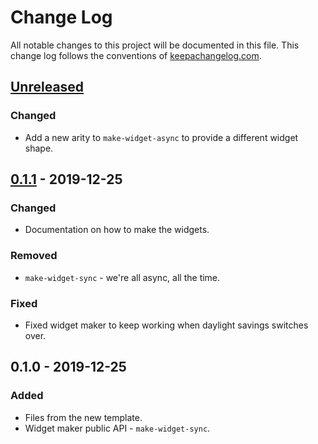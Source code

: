# Change Log
All notable changes to this project will be documented in this file. This change log follows the conventions of [keepachangelog.com](http://keepachangelog.com/).

## [Unreleased]
### Changed
- Add a new arity to `make-widget-async` to provide a different widget shape.

## [0.1.1] - 2019-12-25
### Changed
- Documentation on how to make the widgets.

### Removed
- `make-widget-sync` - we're all async, all the time.

### Fixed
- Fixed widget maker to keep working when daylight savings switches over.

## 0.1.0 - 2019-12-25
### Added
- Files from the new template.
- Widget maker public API - `make-widget-sync`.

[Unreleased]: https://github.com/your-name/exchange/compare/0.1.1...HEAD
[0.1.1]: https://github.com/your-name/exchange/compare/0.1.0...0.1.1
